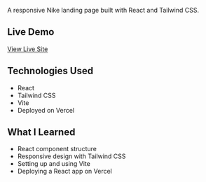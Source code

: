 A responsive Nike landing page built with React and Tailwind CSS.

## Live Demo

[View Live Site](https://nike-landing-page-fa4w91yk5-girishkumars-projects.vercel.app/)

## Technologies Used

- React
- Tailwind CSS
- Vite
- Deployed on Vercel


## What I Learned

- React component structure
- Responsive design with Tailwind CSS
- Setting up and using Vite
- Deploying a React app on Vercel



